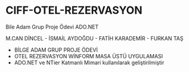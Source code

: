 # CIFF-OTEL-REZERVASYON
Bile Adam Grup Proje Ödevi ADO.NET 

M.CAN DİNCEL -
İSMAİL AYDOĞDU -
FATİH KARADEMİR -
FURKAN TAŞ 

- BİLGE ADAM GRUP PROJE ÖDEVİ 
- OTEL REZERVASYON WİNFORM MASA ÜSTÜ UYGULAMASI 
- ADO.NET ve NTier Katmanlı Mimari kullanılarak geliştirilmiştir
